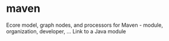 # maven
Ecore model, graph nodes, and processors for Maven - module, organization, developer, ... Link to a Java module
